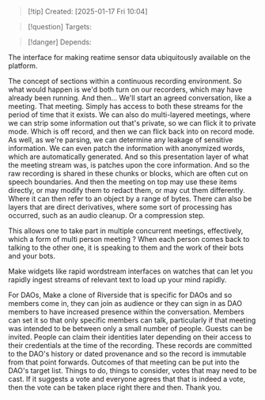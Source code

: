 
>[!tip] Created: [2025-01-17 Fri 10:04]

>[!question] Targets: 

>[!danger] Depends: 

The interface for making reatime sensor data ubiquitously available on the platform.

The concept of sections within a continuous recording environment. So what would happen is we'd both turn on our recorders, which may have already been running. And then... We'll start an agreed conversation, like a meeting. That meeting. Simply has access to both these streams for the period of time that it exists. We can also do multi-layered meetings, where we can strip some information out that's private, so we can flick it to private mode. Which is off record, and then we can flick back into on record mode. As well, as we're parsing, we can determine any leakage of sensitive information. We can even patch the information with anonymized words, which are automatically generated. And so this presentation layer of what the meeting stream was, is patches upon the core information. And so the raw recording is shared in these chunks or blocks, which are often cut on speech boundaries. And then the meeting on top may use these items directly, or may modify them to redact them, or may cut them differently. Where it can then refer to an object by a range of bytes. There can also be layers that are direct derivatives, where some sort of processing has occurred, such as an audio cleanup. Or a compression step.

This allows one to take part in multiple concurrent meetings, effectively, which a form of multi person meeting ?  When each person comes back to talking to the other one, it is speaking to them and the work of their bots and your bots.

Make widgets like rapid wordstream interfaces on watches that can let you rapidly ingest streams of relevant text to load up your mind rapidly.

For DAOs, Make a clone of Riverside that is specific for DAOs and so members come in, they can join as audience or they can sign in as DAO members to have increased presence within the conversation. Members can set it so that only specific members can talk, particularly if that meeting was intended to be between only a small number of people. Guests can be invited. People can claim their identities later depending on their access to their credentials at the time of the recording. These records are committed to the DAO's history or dated provenance and so the record is immutable from that point forwards. Outcomes of that meeting can be put into the DAO's target list. Things to do, things to consider, votes that may need to be cast. If it suggests a vote and everyone agrees that that is indeed a vote, then the vote can be taken place right there and then. Thank you.